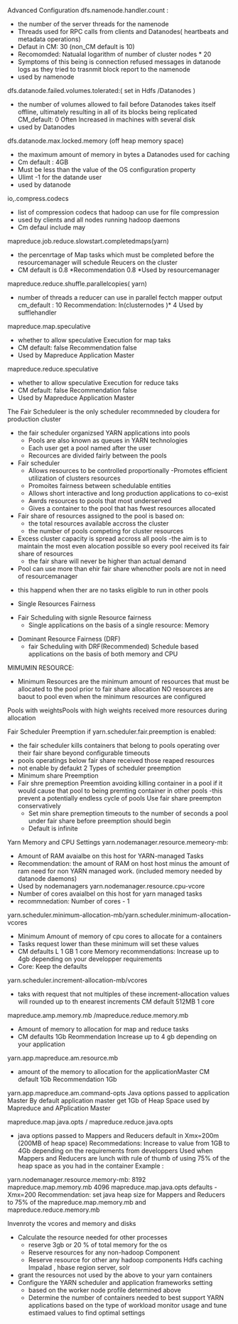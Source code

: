 Advanced Configuration
dfs.namenode.handler.count :
  * the number of the server threads for the namenode
  * Threads used for RPC calls from clients  and Datanodes( heartbeats and metadata operations)
  * Defaut in CM: 30 (non_CM default is 10)
  * Recomomded: Natualal logarithm of number of cluster nodes * 20
  * Symptoms of this being is connection refused messages in datanode logs as they tried to trasnmit block report to the namenode
  * used by namenode

dfs.datanode.failed.volumes.tolerated:( set in Hdfs /Datanodes )
* the number of volumes  allowed to fail before Datanodes takes itself offline, ultimately resulting in all of its blocks being replicated
CM_default: 0
Often Increased in machines with several disk
* used by Datanodes

dfs.datanode.max.locked.memory (off heap memory space)
* the maximum amount of memory in bytes a Datanodes used for caching
* Cm default : 4GB
* Must be less than the value of the OS configuration property
* Ulimt -1 for the datande user
* used by datanode

io,.compress.codecs
* list of compression codecs that hadoop can use for file compression
* used by clients and all nodes running hadoop daemons
* Cm defaul include may

mapreduce.job.reduce.slowstart.completedmaps(yarn)
* the percenrtage of Map tasks which must be completed before the resourcemanager will schedule Reucers
on the cluster
* CM default is 0.8
*Recommendation 0.8
*Used by resourcemanager

mapreduce.reduce.shuffle.parallelcopies( yarn)
* number of threads a reducer can use in parallel fectch mapper output
cm_default : 10
Recommendation: ln(clusternodes )* 4
Used by sufflehandler

mapreduce.map.speculative
* whether to allow speculative Execution for map taks
* CM default: false Recommendation false
* Used by Mapreduce Application Master

mapreduce.reduce.speculative
* whether to allow speculative Execution for reduce taks
* CM default: false Recommendation false
* Used by Mapreduce Application Master

The Fair Scheduleer is the only scheduler recommneded by cloudera for production cluster
* the fair scheduler  organizsed YARN applications into pools
  - Pools are also known as queues in YARN technologies
  - Each user get a pool named after the user
  - Recources  are divided fairly between the pools
* Fair scheduler
  - Allows resources  to be controlled proportionally
  -Promotes  efficient utilization of clusters resources
  - Promoites fairness between schedulable entities
  - Allows short interactive and long production applications to co-exist
  - Awrds  resources  to pools that most underserved
  - Gives  a container to the pool that has fwest resources  allocated
* Fair share of resources assigned to the pool is based on:
  - the total resources available accross the cluster
  - the number of pools competing for cluster resources
* Excess cluster capacity is spread accross all pools
  -the aim is to maintain the most even alocation possible so every pool received its
  fair share of resources
  - the fair share will never be higher than actual demand
* Pool can use more than ehir fair share whenother pools are not in need of resourcemanager
 - this happend when ther are no tasks eligible to run in  other pools

 * Single Resources Fairness
  - Fair Scheduling with signle Resource fairness
    - Single applications on the basis of a single resource: Memory
* Dominant Resource Fairness (DRF)
  - fair Scheduling with DRF(Recommended)
    Schedule based applications on the basis of both memory and CPU


MIMUMIN RESOURCE:
* Minimum Resources are the minimum amount of resources that must be allocated to the
pool prior to fair share allocation
NO resources are baout to pool even when the minimum resources are configured

Pools with weightsPools with high weights received more resources during allocation

Fair Scheduler Preemption
if yarn.scheduler.fair.preemption is enabled:
 - the fair scheduler kills containers  that belong to pools operating over their fair share beyond configurable timeouts
 - pools operatings below fair share received those reaped resources
  - not enable by defaukt
2 Types of scheduler preemption
- Minimum share Preemption
- Fair shre premeption
Preemtion avoiding killing container in a pool if it would cause that pool to being premting container in other pools
  -this prevent a potentially endless cycle of pools
Use fair share preempton conservatively
  - Set min share premeption timeouts to the number of seconds a pool under fair share before preemption should begin
  - Default is infinite


Yarn Memory and CPU Settings
yarn.nodemanager.resource.memeory-mb:
* Amount of RAM avaialbe on this host for YARN-managed Tasks
* Recommendation: the amount of RAM on host host minus the amount of ram need for non YARN managed work. (included memory needed by datanode daemons)
* Used by nodemanagers
yarn.nodemanager.resource.cpu-vcore
* Number of cores avaialbel on this host for yarn managed tasks
* recommnedation: Number of cores - 1

yarn.scheduler.minimum-allocation-mb/yarn.scheduler.minimum-allocation-vcores
* Minimum Amount of memory of cpu cores to allocate for a containers
* Tasks request lower than these minimum will set these values
* CM defaults L 1 GB 1 core
Memory recommendations: Increase up to 4gb depending on your developper requirements
* Core: Keep the defaults

yarn.scheduler.increment-allocation-mb/vcores
* taks with request that not multiples of these increment-allocation values  will rounded up to th enearest increments
CM default 512MB 1 core

mapreduce.amp.memory.mb /mapreduce.reduce.memory.mb
* Amount of memory to allocation for map and reduce tasks
* CM defaults 1Gb
Reommendation Increase up to 4 gb depending on your application

yarn.app.mapreduce.am.resource.mb
* amount of the memory to allocation for the applicationMaster
CM default 1Gb
Recommendation 1Gb

yarn.app.mapreduce.am.command-opts
Java options passed to application Master
By default application master get 1Gb of Heap Space
used by Mapreduce and APplication Master

mapreduce.map.java.opts / mapreduce.reduce.java.opts
* java options passed to Mappers and Reducers
default in Xmx=200m (200MB of heap space)
Recommedations: Increase to value from 1GB to 4Gb depending on the requirements from developpers
Used when Mappers and Reducers are lunch with rule of thumb of using 75% of the heap space as you had in the container
Example :

yarn.nodemanager.resource.memory-mb: 8192
mapreduce.map.memory.mb 4096
mapreduce.map.java.opts defaults -Xmx=200
Recommendation: set java heap size for Mappers and Reducers to 75% of the
mapreduce.map.memory.mb and mapreduce.reduce.memory.mb

Invenroty the vcores and memory and disks
* Calculate the resource needed for other processes
  - reserve 3gb or 20 % of total memory for the os
  - Reserve resources for any non-hadoop Component
  - Reserve resource for other any hadoop components
    Hdfs caching
    Impalad , hbase region server, solr
* grant the resources not used by the above to your yarn containers
* Configure the YARN scheduler and application frameworks setting
  - based on the worker node profile determined above
  - Determine the number of containers needed to best support YARN applications based on the type of workload
  monitor usage and tune estimaed values to find optimal settings
